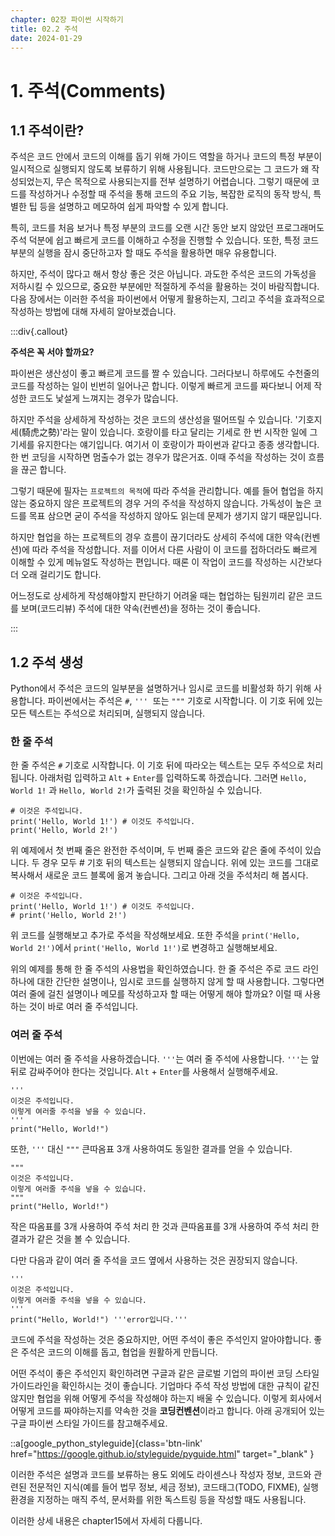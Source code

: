 ```yaml
---
chapter: 02장 파이썬 시작하기
title: 02.2 주석
date: 2024-01-29
---
```


# 1. 주석(Comments)

## 1.1 주석이란?

주석은 코드 안에서 코드의 이해를 돕기 위해 가이드 역할을 하거나 코드의 특정 부분이 일시적으로 실행되지 않도록 보류하기 위해 사용됩니다. 코드만으로는 그 코드가 왜 작성되었는지, 무슨 목적으로 사용되는지를 전부 설명하기 어렵습니다. 그렇기 때문에 코드를 작성하거나 수정할 때 주석을 통해 코드의 주요 기능, 복잡한 로직의 동작 방식, 특별한 팁 등을 설명하고 메모하여 쉽게 파악할 수 있게 합니다. 

특히, 코드를 처음 보거나 특정 부분의 코드를 오랜 시간 동안 보지 않았던 프로그래머도 주석 덕분에 쉽고 빠르게 코드를 이해하고 수정을 진행할 수 있습니다. 또한, 특정 코드 부분의 실행을 잠시 중단하고자 할 때도 주석을 활용하면 매우 유용합니다.

하지만, 주석이 많다고 해서 항상 좋은 것은 아닙니다. 과도한 주석은 코드의 가독성을 저하시킬 수 있으므로, 중요한 부분에만 적절하게 주석을 활용하는 것이 바람직합니다. 다음 장에서는 이러한 주석을 파이썬에서 어떻게 활용하는지, 그리고 주석을 효과적으로 작성하는 방법에 대해 자세히 알아보겠습니다.


:::div{.callout}

**주석은 꼭 서야 할까요?**

파이썬은 생산성이 좋고 빠르게 코드를 짤 수 있습니다. 그러다보니 하루에도 수천줄의 코드를 작성하는 일이 빈번히 일어나곤 합니다. 이렇게 빠르게 코드를 짜다보니 어제 작성한 코드도 낯설게 느껴지는 경우가 많습니다.

하지만 주석을 상세하게 작성하는 것은 코드의 생산성을 떨어뜨릴 수 있습니다. '기호지세(騎虎之勢)'라는 말이 있습니다. 호랑이를 타고 달리는 기세로 한 번 시작한 일에 그 기세를 유지한다는 얘기입니다. 여기서 이 호랑이가 파이썬과 같다고 종종 생각합니다. 한 번 코딩을 시작하면 멈출수가 없는 경우가 많은거죠. 이때 주석을 작성하는 것이 흐름을 끊곤 합니다.

그렇기 때문에 필자는 `프로젝트의 목적`에 따라 주석을 관리합니다. 예를 들어 협업을 하지 않는 중요하지 않은 프로젝트의 경우 거의 주석을 작성하지 않습니다. 가독성이 높은 코드를 목표 삼으면 굳이 주석을 작성하지 않아도 읽는데 문제가 생기지 않기 때문입니다. 

하지만 협업을 하는 프로젝트의 경우 흐름이 끊기더라도 상세히 주석에 대한 약속(컨벤션)에 따라 주석을 작성합니다. 저를 이어서 다른 사람이 이 코드를 접하더라도 빠르게 이해할 수 있게 메뉴얼도 작성하는 편입니다. 때론 이 작업이 코드를 작성하는 시간보다 더 오래 걸리기도 합니다.

어느정도로 상세하게 작성해야할지 판단하기 어려울 때는 협업하는 팀원끼리 같은 코드를 보며(코드리뷰) 주석에 대한 약속(컨벤션)을 정하는 것이 좋습니다.

:::

## 1.2 주석 생성

Python에서 주석은 코드의 일부분을 설명하거나 임시로 코드를 비활성화 하기 위해 사용합니다. 파이썬에서는 주석은 `#`, `'''`  또는 `"""` 기호로 시작합니다. 이 기호 뒤에 있는 모든 텍스트는 주석으로 처리되며, 실행되지 않습니다.

### **한 줄 주석**

한 줄 주석은 `#` 기호로 시작합니다. 이 기호 뒤에 따라오는 텍스트는 모두 주석으로 처리됩니다. 아래처럼 입력하고 `Alt` + `Enter`를 입력하도록 하겠습니다. 그러면 `Hello, World 1!` 과 `Hello, World 2!`가 출력된 것을 확인하실 수 있습니다.

```python-exec
# 이것은 주석입니다.
print('Hello, World 1!') # 이것도 주석입니다.
print('Hello, World 2!')
```

위 예제에서 첫 번째 줄은 완전한 주석이며, 두 번째 줄은 코드와 같은 줄에 주석이 있습니다. 두 경우 모두 # 기호 뒤의 텍스트는 실행되지 않습니다. 위에 있는 코드를 그대로 복사해서 새로운 코드 블록에 옮겨 놓습니다. 그리고 아래 것을 주석처리 해 봅시다.

```python-exec
# 이것은 주석입니다.
print('Hello, World 1!') # 이것도 주석입니다.
# print('Hello, World 2!')
```

위 코드를 실행해보고 추가로 주석을 작성해보세요. 또한 주석을 `print('Hello, World 2!')`에서 `print('Hello, World 1!')`로 변경하고 실행해보세요. 

위의 예제를 통해 한 줄 주석의 사용법을 확인하였습니다. 한 줄 주석은 주로 코드 라인 하나에 대한 간단한 설명이나, 임시로 코드를 실행하지 않게 할 때 사용합니다. 그렇다면 여러 줄에 걸친 설명이나 메모를 작성하고자 할 때는 어떻게 해야 할까요? 이럴 때 사용하는 것이 바로 여러 줄 주석입니다.

### 여러 줄 주석

이번에는 여러 줄 주석을 사용하겠습니다. `'''`는 여러 줄 주석에 사용합니다. `'''`는 앞뒤로 감싸주어야 한다는 것입니다. `Alt` + `Enter`를 사용해서 실행해주세요.

```python-exec
'''
이것은 주석입니다.
이렇게 여러줄 주석을 넣을 수 있습니다.
'''
print("Hello, World!")
```

또한, `'''` 대신 `"""` 큰따옴표 3개 사용하여도 동일한 결과를 얻을 수 있습니다.

```python-exec
"""
이것은 주석입니다.
이렇게 여러줄 주석을 넣을 수 있습니다.
"""
print("Hello, World!")
```

작은 따옴표를 3개 사용하여 주석 처리 한 것과 큰따옴표를 3개 사용하여 주석 처리 한 결과가 같은 것을 볼 수 있습니다.

다만 다음과 같이 여러 줄 주석을 코드 옆에서 사용하는 것은 권장되지 않습니다.

```python-exec
'''
이것은 주석입니다.
이렇게 여러줄 주석을 넣을 수 있습니다.
'''
print("Hello, World!") '''error입니다.'''
```

코드에 주석을 작성하는 것은 중요하지만, 어떤 주석이 좋은 주석인지 알아야합니다. 좋은 주석은 코드의 이해를 돕고, 협업을 원활하게 만듭니다.

어떤 주석이 좋은 주석인지 확인하려면 구글과 같은 글로벌 기업의 파이썬 코딩 스타일 가이드라인을 확인하시는 것이 좋습니다. 기업마다 주석 작성 방법에 대한 규칙이 같진 않지만 협업을 위해 어떻게 주석을 작성해야 하는지 배울 수 있습니다. 이렇게 회사에서 어떻게 코드를 짜야하는지를 약속한 것을 **코딩컨벤션**이라고 합니다. 아래 공개되어 있는 구글 파이썬 스타일 가이드를 참고해주세요.

::a[google_python_styleguide]{class='btn-link' href="https://google.github.io/styleguide/pyguide.html" target="\_blank" }

이러한 주석은 설명과 코드를 보류하는 용도 외에도 라이센스나 작성자 정보, 코드와 관련된 전문적인 지식(예를 들어 법무 정보, 세금 정보), 코드태그(TODO, FIXME), 실행 환경을 지정하는 매직 주석, 문서화를 위한 독스트링 등을 작성할 때도 사용됩니다.

이러한 상세 내용은 chapter15에서 자세히 다룹니다.